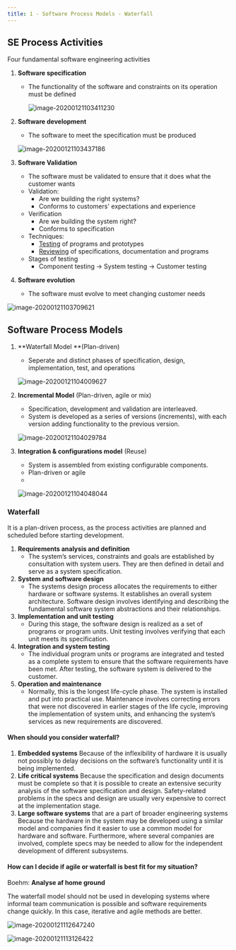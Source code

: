 ```yaml
---
title: 1 - Software Process Models - Waterfall
---
```




## SE Process Activities

Four fundamental software engineering activities

1. **Software specification**

    * The functionality of the software and constraints on its operation must be defined

        ![image-20200121103411230](../images/e01-waterfall/image-20200121103411230.png)

2. **Software development**

    * The software to meet the specification must be produced

    ![image-20200121103437186](../images/e01-waterfall/image-20200121103437186.png)

3. **Software Validation**

    * The software must be validated to ensure that it does what the customer wants
    * Validation:
        * Are we building the right systems?
        * Conforms to customers' expectations and experience
    * Verification
        * Are we building the system right?
        * Conforms to specification
    * Techniques:
        * <u>Testing</u> of programs and prototypes
        * <u>Reviewing</u> of specifications, documentation and programs
    * Stages of testing
        * Component testing $\to$ System testing $\to$ Customer testing

4. **Software evolution**

    * The software must evolve to meet changing customer needs

![image-20200121103709621](../images/e01-waterfall/image-20200121103709621.png)





## Software Process Models

1. **Waterfall Model **(Plan-driven)

    * Seperate and distinct phases of specification, design, implementation, test, and operations

    ![image-20200121104009627](../images/e01-waterfall/image-20200121104009627.png)

    

2. **Incremental Model** (Plan-driven, agile or mix)

    * Specification, development and validation are interleaved.
    * System is developed as a series of versions (increments), with each version adding functionality to the previous version.

    ![image-20200121104029784](../images/e01-waterfall/image-20200121104029784.png)

    

3. **Integration & configurations model** (Reuse)

    * System is assembled from existing configurable components.
    * Plan-driven or agile
    * 

    ![image-20200121104048044](../images/e01-waterfall/image-20200121104048044.png)




### Waterfall

It is a plan-driven process, as the process activities are planned and scheduled
before starting development.

1.  **Requirements analysis and definition** 
    * The system’s services, constraints and
        goals are established by consultation with system users. They are then
        defined in detail and serve as a system specification.
2. **System and software design** 
    * The systems design process allocates the
        requirements to either hardware or software systems. It establishes an
        overall system architecture. Software design involves identifying and
        describing the fundamental software system abstractions and their
        relationships.
3. **Implementation and unit testing** 
    * During this stage, the software design is
        realized as a set of programs or program units. Unit testing involves verifying
        that each unit meets its specification.
4. **Integration and system testing** 
    * The individual program units or programs
        are integrated and tested as a complete system to ensure that the software
        requirements have been met. After testing, the software system is delivered
        to the customer.
5. **Operation and maintenance** 
    * Normally, this is the longest life-cycle phase.
        The system is installed and put into practical use. Maintenance involves
        correcting errors that were not discovered in earlier stages of the life cycle,
        improving the implementation of system units, and enhancing the system’s
        services as new requirements are discovered.



#### When should you consider waterfall?

1. **Embedded systems** Because of the inflexibility of hardware it is usually not
    possibly to delay decisions on the software’s functionality until it is being
    implemented.
2. **Life critical systems** Because the specification and design documents must
    be complete so that it is possible to create an extensive security analysis of
    the software specification and design. Safety-related problems in the specs
    and design are usually very expensive to correct at the implementation
    stage.
3. **Large software systems** that are a part of broader engineering systems
    Because the hardware in the system may be developed using a similar
    model and companies find it easier to use a common model for hardware
    and software. Furthermore, where several companies are involved,
    complete specs may be needed to allow for the independent development
    of different subsystems.



#### How can I decide if agile or waterfall is best fit for my situation?

Boehm: **Analyse af home ground**

The waterfall model should not be used in developing systems where informal team
communication is possible and software requirements change quickly. In this case, iterative
and agile methods are better.

![image-20200121112647240](../images/e01-waterfall/image-20200121112647240.png)

![image-20200121113126422](../images/e01-waterfall/image-20200121113126422.png)

